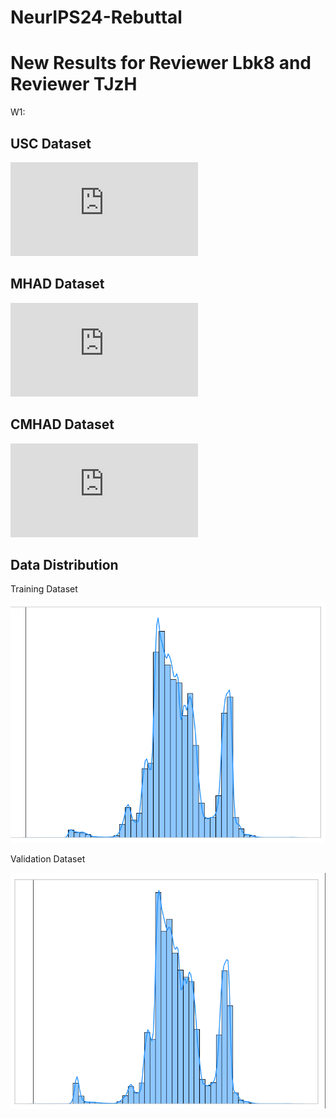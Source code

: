 # NeurIPS24-Rebuttal

# New Results for Reviewer Lbk8 and Reviewer TJzH

W1:

## USC Dataset

![fig 1](https://github.com/yiliucs/NIPS24-Rebuttal/blob/main/USC.pdf)

## MHAD Dataset

![fig 2](https://github.com/yiliucs/NIPS24-Rebuttal/blob/main/MHAD.pdf)

## CMHAD Dataset

![fig 3](https://github.com/yiliucs/NIPS24-Rebuttal/blob/main/CMHAD.pdf)

## Data Distribution

Training Dataset

![fig 4](https://github.com/yiliucs/NIPS24-Rebuttal/blob/main/fig-2.png)

Validation Dataset

![fig 5](https://github.com/yiliucs/NIPS24-Rebuttal/blob/main/fig-3.png)
